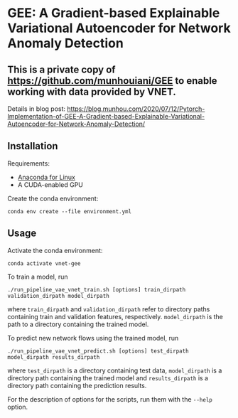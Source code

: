 # GEE: A Gradient-based Explainable Variational Autoencoder for Network Anomaly Detection

## This is a private copy of https://github.com/munhouiani/GEE to enable working with data provided by VNET.

Details in blog post: https://blog.munhou.com/2020/07/12/Pytorch-Implementation-of-GEE-A-Gradient-based-Explainable-Variational-Autoencoder-for-Network-Anomaly-Detection/

## Installation

Requirements:
* [Anaconda for Linux](https://www.anaconda.com/products/distribution)
* A CUDA-enabled GPU

Create the conda environment:
```
conda env create --file environment.yml
```


## Usage

Activate the conda environment:

```
conda activate vnet-gee
```

To train a model, run

```
./run_pipeline_vae_vnet_train.sh [options] train_dirpath validation_dirpath model_dirpath
```

where `train_dirpath` and `validation_dirpath` refer to directory paths containing train and validation features, respectively.
`model_dirpath` is the path to a directory containing the trained model.

To predict new network flows using the trained model, run

```
./run_pipeline_vae_vnet_predict.sh [options] test_dirpath model_dirpath results_dirpath
```

where `test_dirpath` is a directory containing test data, `model_dirpath` is a directory path containing the trained model
and `results_dirpath` is a directory path containing the prediction results.

For the description of options for the scripts, run them with the `--help` option.
